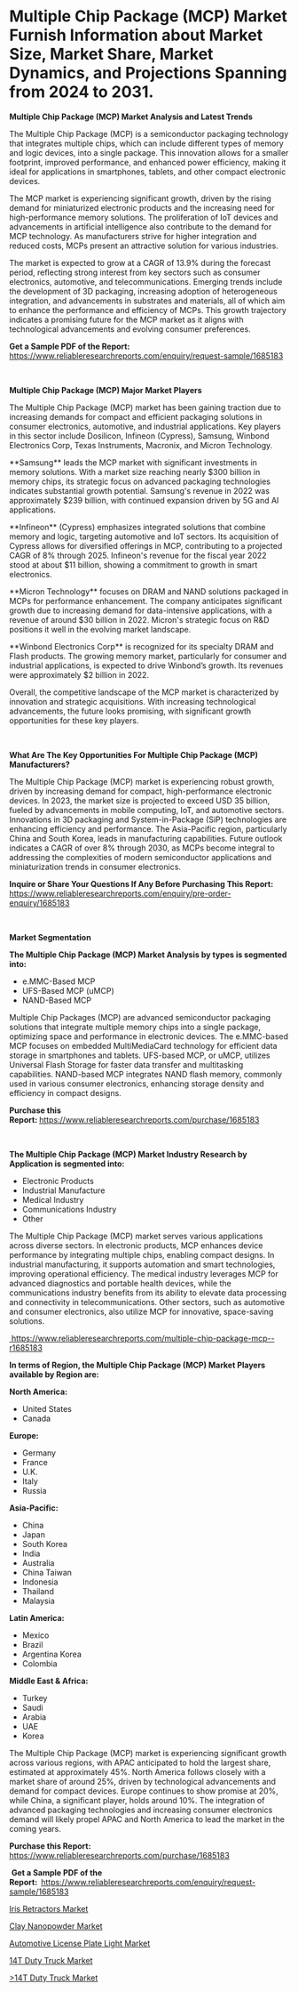 <p><h1>Multiple Chip Package (MCP) Market Furnish Information about Market Size, Market Share, Market Dynamics, and Projections Spanning from 2024 to 2031.</h1></p><p><strong>Multiple Chip Package (MCP) Market Analysis and Latest Trends</strong></p>
<p><p>The Multiple Chip Package (MCP) is a semiconductor packaging technology that integrates multiple chips, which can include different types of memory and logic devices, into a single package. This innovation allows for a smaller footprint, improved performance, and enhanced power efficiency, making it ideal for applications in smartphones, tablets, and other compact electronic devices.</p><p>The MCP market is experiencing significant growth, driven by the rising demand for miniaturized electronic products and the increasing need for high-performance memory solutions. The proliferation of IoT devices and advancements in artificial intelligence also contribute to the demand for MCP technology. As manufacturers strive for higher integration and reduced costs, MCPs present an attractive solution for various industries.</p><p>The market is expected to grow at a CAGR of 13.9% during the forecast period, reflecting strong interest from key sectors such as consumer electronics, automotive, and telecommunications. Emerging trends include the development of 3D packaging, increasing adoption of heterogeneous integration, and advancements in substrates and materials, all of which aim to enhance the performance and efficiency of MCPs. This growth trajectory indicates a promising future for the MCP market as it aligns with technological advancements and evolving consumer preferences.</p></p>
<p><strong>Get a Sample PDF of the Report:&nbsp;</strong> <a href="https://www.reliableresearchreports.com/enquiry/request-sample/1685183?utm_campaign=1333&utm_medium=2&utm_source=Github&utm_content=ia&utm_term=16102024&utm_id=multiple-chip-package-mcp">https://www.reliableresearchreports.com/enquiry/request-sample/1685183</a></p>
<p>&nbsp;</p>
<p><strong>Multiple Chip Package (MCP) Major Market Players</strong></p>
<p><p>The Multiple Chip Package (MCP) market has been gaining traction due to increasing demands for compact and efficient packaging solutions in consumer electronics, automotive, and industrial applications. Key players in this sector include Dosilicon, Infineon (Cypress), Samsung, Winbond Electronics Corp, Texas Instruments, Macronix, and Micron Technology.</p><p>**Samsung** leads the MCP market with significant investments in memory solutions. With a market size reaching nearly $300 billion in memory chips, its strategic focus on advanced packaging technologies indicates substantial growth potential. Samsung's revenue in 2022 was approximately $239 billion, with continued expansion driven by 5G and AI applications.</p><p>**Infineon** (Cypress) emphasizes integrated solutions that combine memory and logic, targeting automotive and IoT sectors. Its acquisition of Cypress allows for diversified offerings in MCP, contributing to a projected CAGR of 8% through 2025. Infineon's revenue for the fiscal year 2022 stood at about $11 billion, showing a commitment to growth in smart electronics.</p><p>**Micron Technology** focuses on DRAM and NAND solutions packaged in MCPs for performance enhancement. The company anticipates significant growth due to increasing demand for data-intensive applications, with a revenue of around $30 billion in 2022. Micron's strategic focus on R&D positions it well in the evolving market landscape.</p><p>**Winbond Electronics Corp** is recognized for its specialty DRAM and Flash products. The growing memory market, particularly for consumer and industrial applications, is expected to drive Winbond’s growth. Its revenues were approximately $2 billion in 2022.</p><p>Overall, the competitive landscape of the MCP market is characterized by innovation and strategic acquisitions. With increasing technological advancements, the future looks promising, with significant growth opportunities for these key players.</p></p>
<p>&nbsp;</p>
<p><strong>What Are The Key Opportunities For Multiple Chip Package (MCP) Manufacturers?</strong></p>
<p><p>The Multiple Chip Package (MCP) market is experiencing robust growth, driven by increasing demand for compact, high-performance electronic devices. In 2023, the market size is projected to exceed USD 35 billion, fueled by advancements in mobile computing, IoT, and automotive sectors. Innovations in 3D packaging and System-in-Package (SiP) technologies are enhancing efficiency and performance. The Asia-Pacific region, particularly China and South Korea, leads in manufacturing capabilities. Future outlook indicates a CAGR of over 8% through 2030, as MCPs become integral to addressing the complexities of modern semiconductor applications and miniaturization trends in consumer electronics.</p></p>
<p><strong>Inquire or Share Your Questions If Any Before Purchasing This Report:</strong> <a href="https://www.reliableresearchreports.com/enquiry/pre-order-enquiry/1685183?utm_campaign=1333&utm_medium=2&utm_source=Github&utm_content=ia&utm_term=16102024&utm_id=multiple-chip-package-mcp">https://www.reliableresearchreports.com/enquiry/pre-order-enquiry/1685183</a></p>
<p>&nbsp;</p>
<p><strong>Market Segmentation</strong></p>
<p><strong>The Multiple Chip Package (MCP) Market Analysis by types is segmented into:</strong></p>
<p><ul><li>e.MMC-Based MCP</li><li>UFS-Based MCP (uMCP)</li><li>NAND-Based MCP</li></ul></p>
<p><p>Multiple Chip Packages (MCP) are advanced semiconductor packaging solutions that integrate multiple memory chips into a single package, optimizing space and performance in electronic devices. The e.MMC-based MCP focuses on embedded MultiMediaCard technology for efficient data storage in smartphones and tablets. UFS-based MCP, or uMCP, utilizes Universal Flash Storage for faster data transfer and multitasking capabilities. NAND-based MCP integrates NAND flash memory, commonly used in various consumer electronics, enhancing storage density and efficiency in compact designs.</p></p>
<p><strong>Purchase this Report:&nbsp;</strong><a href="https://www.reliableresearchreports.com/purchase/1685183?utm_campaign=1333&utm_medium=2&utm_source=Github&utm_content=ia&utm_term=16102024&utm_id=multiple-chip-package-mcp">https://www.reliableresearchreports.com/purchase/1685183</a></p>
<p>&nbsp;</p>
<p><strong>The Multiple Chip Package (MCP) Market Industry Research by Application is segmented into:</strong></p>
<p><ul><li>Electronic Products</li><li>Industrial Manufacture</li><li>Medical Industry</li><li>Communications Industry</li><li>Other</li></ul></p>
<p><p>The Multiple Chip Package (MCP) market serves various applications across diverse sectors. In electronic products, MCP enhances device performance by integrating multiple chips, enabling compact designs. In industrial manufacturing, it supports automation and smart technologies, improving operational efficiency. The medical industry leverages MCP for advanced diagnostics and portable health devices, while the communications industry benefits from its ability to elevate data processing and connectivity in telecommunications. Other sectors, such as automotive and consumer electronics, also utilize MCP for innovative, space-saving solutions.</p></p>
<p><a href="https://www.reliableresearchreports.com/multiple-chip-package-mcp--r1685183?utm_campaign=1333&utm_medium=2&utm_source=Github&utm_content=ia&utm_term=16102024&utm_id=multiple-chip-package-mcp">&nbsp;https://www.reliableresearchreports.com/multiple-chip-package-mcp--r1685183</a></p>
<p><strong>In terms of Region, the Multiple Chip Package (MCP) Market Players available by Region are:</strong></p>
<p>
    <p> <strong> North America: </strong>
        <ul>
            <li>United States</li>
            <li>Canada</li>
        </ul>
        </p> 
    <p> <strong> Europe: </strong>
        <ul>
            <li>Germany</li>
            <li>France</li>
            <li>U.K.</li>
            <li>Italy</li>
            <li>Russia</li>
        </ul>
        </p> 
    <p> <strong> Asia-Pacific: </strong>
        <ul>
            <li>China</li>
            <li>Japan</li>
            <li>South Korea</li>
            <li>India</li>
            <li>Australia</li>
            <li>China Taiwan</li>
            <li>Indonesia</li>
            <li>Thailand</li>
            <li>Malaysia</li>
        </ul>
        </p> 
    <p> <strong> Latin America: </strong>
        <ul>
            <li>Mexico</li>
            <li>Brazil</li>
            <li>Argentina Korea</li>
            <li>Colombia</li>
        </ul>
        </p> 
    <p> <strong> Middle East & Africa: </strong>
        <ul>
            <li>Turkey</li>
            <li>Saudi</li>
            <li>Arabia</li>
            <li>UAE</li>
            <li>Korea</li>
        </ul>
    </p>
    </p>
<p><p>The Multiple Chip Package (MCP) market is experiencing significant growth across various regions, with APAC anticipated to hold the largest share, estimated at approximately 45%. North America follows closely with a market share of around 25%, driven by technological advancements and demand for compact devices. Europe continues to show promise at 20%, while China, a significant player, holds around 10%. The integration of advanced packaging technologies and increasing consumer electronics demand will likely propel APAC and North America to lead the market in the coming years.</p></p>
<p><strong>Purchase this Report: </strong><a href="https://www.reliableresearchreports.com/purchase/1685183?utm_campaign=1333&utm_medium=2&utm_source=Github&utm_content=ia&utm_term=16102024&utm_id=multiple-chip-package-mcp">https://www.reliableresearchreports.com/purchase/1685183</a></p>
<p>&nbsp;<strong>Get a Sample PDF of the Report:&nbsp;&nbsp;</strong><a href="https://www.reliableresearchreports.com/enquiry/request-sample/1685183?utm_campaign=1333&utm_medium=2&utm_source=Github&utm_content=ia&utm_term=16102024&utm_id=multiple-chip-package-mcp">https://www.reliableresearchreports.com/enquiry/request-sample/1685183</a></p>
<p><strong></strong></p>
<p><p><a href="https://www.linkedin.com/pulse/exploring-iris-retractors-market-dynamics-global-trends-future-pzpfe?trk=public_post_embed_feed-article-content&utm_campaign=1333&utm_medium=2&utm_source=Github&utm_content=ia&utm_term=16102024&utm_id=multiple-chip-package-mcp">Iris Retractors Market</a></p><p><a href="https://www.linkedin.com/pulse/in-depth-clay-nanopowder-market-review-size-share-64cagr-growth-f5wve?trk=public_post_embed_feed-article-content&utm_campaign=1333&utm_medium=2&utm_source=Github&utm_content=ia&utm_term=16102024&utm_id=multiple-chip-package-mcp">Clay Nanopowder Market</a></p><p><a href="https://www.linkedin.com/pulse/automotive-license-plate-light-industry-forecast-jb40e?trk=public_post_embed_feed-article-content&utm_campaign=1333&utm_medium=2&utm_source=Github&utm_content=ia&utm_term=16102024&utm_id=multiple-chip-package-mcp">Automotive License Plate Light Market</a></p><p><a href="https://www.linkedin.com/pulse/14t-duty-truck-market-share-size-trends-industry-fhdpe?trk=public_post_embed_feed-article-content&utm_campaign=1333&utm_medium=2&utm_source=Github&utm_content=ia&utm_term=16102024&utm_id=multiple-chip-package-mcp">14T Duty Truck Market</a></p><p><a href="https://www.linkedin.com/pulse/14t-duty-truck-market-trends-insights-type-application-ilsee?trk=public_post_embed_feed-article-content&utm_campaign=1333&utm_medium=2&utm_source=Github&utm_content=ia&utm_term=16102024&utm_id=multiple-chip-package-mcp">>14T Duty Truck Market</a></p></p>